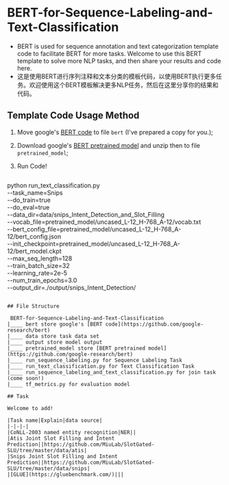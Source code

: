 # BERT-for-Sequence-Labeling-and-Text-Classification
+ BERT is used for sequence annotation and text categorization template code to facilitate BERT for more tasks. Welcome to use this BERT template to solve more NLP tasks, and then share your results and code here.
+ 这是使用BERT进行序列注释和文本分类的模板代码，以使用BERT执行更多任务。欢迎使用这个BERT模板解决更多NLP任务，然后在这里分享你的结果和代码。

## Template Code Usage Method
1. Move google's [BERT code](https://github.com/google-research/bert) to  file ```bert``` (I've prepared a copy for you.);
2. Download google's [BERT pretrained model](https://github.com/google-research/bert) and unzip then to  file ```pretrained_model```;
3. Run Code!

   ```
  python run_text_classification.py \
  --task_name=Snips \
  --do_train=true \
  --do_eval=true \
  --data_dir=data/snips_Intent_Detection_and_Slot_Filling \
  --vocab_file=pretrained_model/uncased_L-12_H-768_A-12/vocab.txt \
  --bert_config_file=pretrained_model/uncased_L-12_H-768_A-12/bert_config.json \
  --init_checkpoint=pretrained_model/uncased_L-12_H-768_A-12/bert_model.ckpt \
  --max_seq_length=128 \
  --train_batch_size=32 \
  --learning_rate=2e-5 \
  --num_train_epochs=3.0 \
  --output_dir=./output/snips_Intent_Detection/
  ```
  
## File Structure

   BERT-for-Sequence-Labeling-and-Text-Classification
  |____ bert store google's [BERT code](https://github.com/google-research/bert)
  |____ data store task data set
  |____ output store model output
  |____ pretrained_model store [BERT pretrained model](https://github.com/google-research/bert)
  |____ run_sequence_labeling.py for Sequence Labeling Task
  |____ run_text_classification.py for Text Classification Task
  |____ run_sequence_labeling_and_text_classification.py for join task (come soon!)  
  |____ tf_metrics.py for evaluation model 
    
## Task

Welcome to add!

|Task name|Explain|data source|
|-|-|-|
|CoNLL-2003 named entity recognition|NER||
|Atis Joint Slot Filling and Intent Prediction||https://github.com/MiuLab/SlotGated-SLU/tree/master/data/atis|
|Snips Joint Slot Filling and Intent Prediction||https://github.com/MiuLab/SlotGated-SLU/tree/master/data/snips|
|[GLUE](https://gluebenchmark.com/)|||
